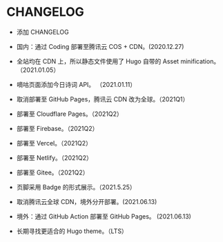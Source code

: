 # CHANGELOG

- 添加 CHANGELOG

- 国内：通过 Coding 部署至腾讯云 COS + CDN。(2020.12.27)
- 全站均在 CDN 上，所以静态文件使用了 Hugo 自带的 Asset minification。（2021.01.05）
- 嘀咕页面添加今日诗词 API。 （2021.01.11）
- 取消部署至 GitHub Pages，腾讯云 CDN 改为全球。（2021Q1）
- 部署至 Cloudflare Pages。（2021Q2）
- 部署至 Firebase。（2021Q2）
- 部署至 Vercel。（2021Q2）
- 部署至 Netlify。（2021Q2）
- 部署至 Gitee。（2021Q2）
- 页脚采用 Badge 的形式展示。（2021.5.25）
- 取消腾讯云全球 CDN，境外分开部署。(2021.06.13)
- 境外：通过 GitHub Action 部署至 GitHub Pages。 (2021.06.13)

- 长期寻找更适合的 Hugo theme。（LTS）